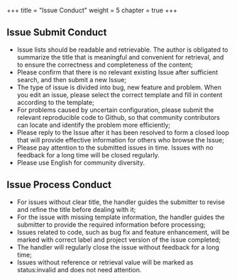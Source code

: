 +++
title = "Issue Conduct"
weight = 5
chapter = true
+++

## Issue Submit Conduct

 - Issue lists should be readable and retrievable. The author is obligated to summarize the title that is meaningful and convenient for retrieval, and to ensure the correctness and completeness of the content;
 - Please confirm that there is no relevant existing Issue after sufficient search, and then submit a new Issue;
 - The type of issue is divided into bug, new feature and problem. When you edit an issue, please select the correct template and fill in content according to the template;
 - For problems caused by uncertain configuration, please submit the relevant reproducible code to Github, so that community contributors can locate and identify the problem more efficiently;
 - Please reply to the Issue after it has been resolved to form a closed loop that will provide effective information for others who browse the Issue;
 - Please pay attention to the submitted issues in time. Issues with no feedback for a long time will be closed regularly.
 - Please use English for community diversity.

## Issue Process Conduct

 - For issues without clear title, the handler guides the submitter to revise and refine the title before dealing with it;
 - For the issue with missing template information, the handler guides the submitter to provide the required information before processing;
 - Issues related to code, such as bug fix and feature enhancement, will be marked with correct label and project version of the issue completed;
 - The handler will regularly close the issue without feedback for a long time;
 - Issues without reference or retrieval value will be marked as status:invalid and does not need attention.
